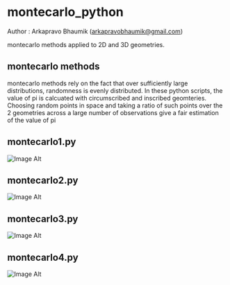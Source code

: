 montecarlo_python
=================
Author : Arkapravo Bhaumik (arkapravobhaumik@gmail.com)

montecarlo methods applied to 2D and 3D geometries.

montecarlo methods
-----------------
montecarlo methods rely on the fact that over sufficiently large distributions, randomness is evenly distributed. In these python scripts, the value of pi is calcuated with circumscribed and inscribed geomteries. Choosing random points in space and taking a ratio of such points over the 2 geometries across a large number of observations give a fair estimation of the value of pi

montecarlo1.py
-------------
![Image Alt](https://lh4.googleusercontent.com/-dvPExgisqv0/UNVvhDbqKDI/AAAAAAAACKY/P7TUpE7oqIo/s912/1_mcp.jpg)

montecarlo2.py
--------------
![Image Alt](https://lh6.googleusercontent.com/-mczgCbYw4lk/UNXyzQF3BII/AAAAAAAACLk/llQ1lAPkACo/s912/2_mcp_1.jpg)

montecarlo3.py
--------------
![Image Alt](https://lh6.googleusercontent.com/-lmu3fhioyHA/UNX0kOzgNhI/AAAAAAAACMA/fymNlcYCJ-g/s912/3_mcp_1.jpg)

montecarlo4.py
--------------
![Image Alt](https://lh3.googleusercontent.com/-QysoJOpfxuA/UNVvi61CVAI/AAAAAAAACKk/YU1xYq2ZqWQ/s912/4_mcp.jpg)
